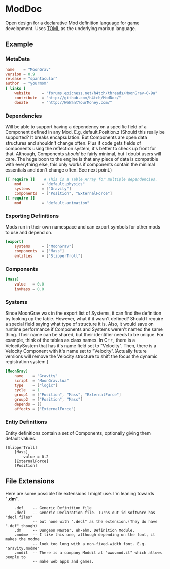 ModDoc
======

Open design for a declarative Mod definition language for game development. 
Uses [TOML](https://github.com/mojombo/toml#toml) as the underlying markup
language.


## Example
### MetaData

```toml
name 	= "MoonGrav"
version	= 0.9
release = "spantacular"
author 	= "yourmom"
[ links ]
	website 	= "forums.epicness.net/h4tch/threads/MoonGrav-0-9a"
    contribute 	= "http://github.com/h4tch/ModDoc/"
	donate  	= "http://WeWantYourMoney.com/"
```


### Dependencies
Will be able to support having a dependency on a specific field of a Component
defined in any Mod. E.g, default.Position.z (Should this really be supported?
It breaks encapsulation. But Components are open data structures and shouldn't
change often. Plus if code gets fields of components using the reflection
system, it's better to check up front for that. Although, Components *should*
be fairly minimal, but I doubt users will care. The huge boon to the engine is
that any piece of data is compatible with everything else, this only works if
components contain the minimal essentials and don't change often. See next point.)

```toml
[[ require ]]    # This is a Table Array for multiple dependencies.
	mod     	= "default.physics"
	systems 	= ["Gravity"]
	components	= ["Position", "ExternalForce"]
[[ require ]]
	mod     	= "default.animation"
```

### Exporting Definitions
Mods run in their own namespace and can export symbols for other mods to use
and depend on.

```toml
[export]
    systems 	= ["MoonGrav"]
	components 	= ["Mass"]
    entities    = ["SlipperTroll"]
```

### Components
```toml
[Mass]
	value 	= 0.0
	invMass	= 0.0
```

### Systems
Since MoonGrav was in the export list of Systems, it can find the definition by
looking up the table. However, what if it wasn't defined? Should I require a special
field saying what type of structure it is. Also, it would save on runtime performance
if Components and Systems weren't named the same thing. Their name can be shared, but
their identifier needs to be unique. For example, think of the tables as class names.
In C++, there is a VelocitySystem that has it's name field set to "Velocity". Then, there
is a Velocity Component with it's name set to "Velocity".(Actually future versions will
remove the Velocity structure to shift the focus the dynamic registration system.)

```toml
[MoonGrav]
	name 	= "Gravity"
	script  = "MoonGrav.lua"
	type 	= ["logic"]
	cycle	= 1
	group1 	= ["Position", "Mass", "ExternalForce"]
	group2 	= ["Position", "Mass"]
	depends	= []
	affects = ["ExternalForce"]
```

### Entiy Definitions
Entity definitions contain a set of Components, optionally giving them default
values.

```
[SlipperTroll]
    [Mass]
        value = 0.2
    [ExternalForce]
    [Position]
```


## File Extensions
Here are some possible file extensions I might use. I'm leaning towards "**.dm**".
```
    .def    -- Generic Definition file
    .decl   -- Generic Declaration file. Turns out id software has "decl files"
            -- but none with ".decl" as the extension.(They do have ".def" though)
    .dm     -- Dungeon Master, uh-ehm, Definition Module.
    .modme  -- I like this one, although depending on the font, it makes the modme
            -- look too long with a non-fixed-width font. E.g. "Gravity.modme"
    .modit  -- There is a company Moddit at "www.mod.it" which allows people to
            -- make web apps and games.
```

